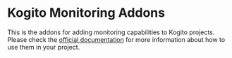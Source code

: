 # Kogito Monitoring Addons

This is the addons for adding monitoring capabilities to Kogito projects. Please check
the [official documentation](https://docs.jboss.org/kogito/release/latest/html_single/#_metrics_monitoring_in_kogito_services)
for more information about how to use them in your project.
